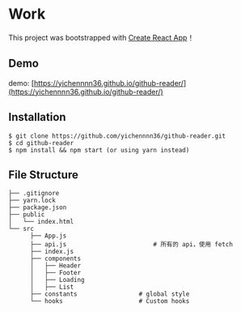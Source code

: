 # Work

This project was bootstrapped with [Create React App](https://github.com/facebook/create-react-app)！

## Demo
demo: [https://yichennnn36.github.io/github-reader/](https://yichennnn36.github.io/github-reader/)

## Installation

```
$ git clone https://github.com/yichennnn36/github-reader.git
$ cd github-reader
$ npm install && npm start (or using yarn instead)
```

## File Structure

```
├── .gitignore
├── yarn.lock
├── package.json
├── public
│   └── index.html
└── src
      ├── App.js
      ├── api.js                        # 所有的 api，使用 fetch
      ├── index.js     
      ├── components
      │   ├── Header
      │   ├── Footer
      │   ├── Loading
      │   ├── List
      ├── constants                 # global style
      └── hooks                     # Custom hooks       
```
